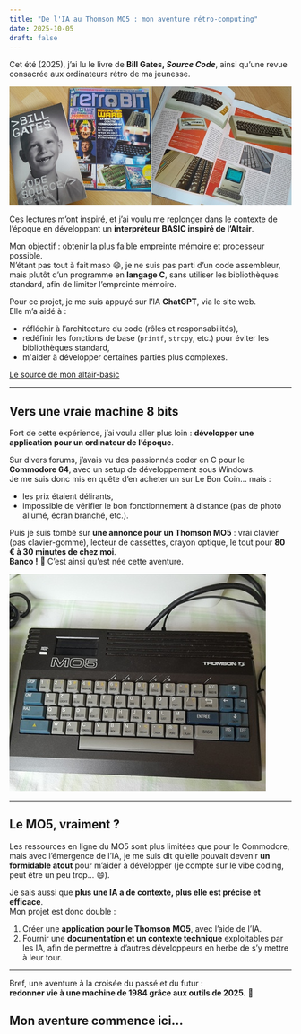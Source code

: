```yaml
---
title: "De l'IA au Thomson MO5 : mon aventure rétro-computing"
date: 2025-10-05
draft: false
---
```


Cet été (2025), j’ai lu le livre de **Bill Gates, *Source Code***, ainsi qu’une revue consacrée aux ordinateurs rétro de ma jeunesse.  

![source code et Retro Bit](/assets/sourcecodeetretrobit.jpg "Source code & Retro Bit")

Ces lectures m’ont inspiré, et j’ai voulu me replonger dans le contexte de l’époque en développant un **interpréteur BASIC inspiré de l’Altair**.

Mon objectif : obtenir la plus faible empreinte mémoire et processeur possible.  
N’étant pas tout à fait maso 😄, je ne suis pas parti d’un code assembleur, mais plutôt d’un programme en **langage C**, sans utiliser les bibliothèques standard, afin de limiter l’empreinte mémoire.

Pour ce projet, je me suis appuyé sur l’IA **ChatGPT**, via le site web.  
Elle m’a aidé à :
- réfléchir à l’architecture du code (rôles et responsabilités),
- redéfinir les fonctions de base (`printf`, `strcpy`, etc.) pour éviter les bibliothèques standard,    
- m'aider à développer certaines parties plus complexes.

[Le source de mon altair-basic](https://github.com/thlg057/altair-basic)

---

## Vers une vraie machine 8 bits

Fort de cette expérience, j’ai voulu aller plus loin : **développer une application pour un ordinateur de l’époque**.

Sur divers forums, j’avais vu des passionnés coder en C pour le **Commodore 64**, avec un setup de développement sous Windows.  
Je me suis donc mis en quête d’en acheter un sur Le Bon Coin… mais :
- les prix étaient délirants,  
- impossible de vérifier le bon fonctionnement à distance (pas de photo allumé, écran branché, etc.).

Puis je suis tombé sur **une annonce pour un Thomson MO5** : vrai clavier (pas clavier-gomme), lecteur de cassettes, crayon optique, le tout pour **80 € à 30 minutes de chez moi**.  
**Banco !** 🎉 C’est ainsi qu’est née cette aventure.

![MO5](/assets/mo5.jpg "MO5")

---

## Le MO5, vraiment ?

Les ressources en ligne du MO5 sont plus limitées que pour le Commodore, mais avec l’émergence de l’IA, je me suis dit qu’elle pouvait devenir **un formidable atout** pour m’aider à développer (je compte sur le vibe coding, peut être un peu trop... 😄).

Je sais aussi que **plus une IA a de contexte, plus elle est précise et efficace**.  
Mon projet est donc double :
1. Créer une **application pour le Thomson MO5**, avec l’aide de l’IA.  
2. Fournir une **documentation et un contexte technique** exploitables par les IA, afin de permettre à d’autres développeurs en herbe de s’y mettre à leur tour.

---

Bref, une aventure à la croisée du passé et du futur :  
**redonner vie à une machine de 1984 grâce aux outils de 2025.** 🚀
## Mon aventure commence ici...